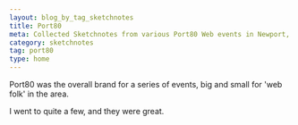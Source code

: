 ```yaml
---
layout: blog_by_tag_sketchnotes
title: Port80
meta: Collected Sketchnotes from various Port80 Web events in Newport, South Wales
category: sketchnotes
tag: port80
type: home
---
```


Port80 was the overall brand for a series of events, big and small for 'web folk' in the area.

I went to quite a few, and they were great.